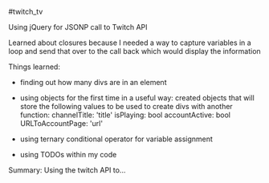 #twitch_tv

Using jQuery for JSONP call to Twitch API

Learned about closures because I needed a way to capture variables in a loop
and send that over to the call back which would display the information

Things learned:
  - finding out how many divs are in an element
  - using objects for the first time in a useful way:
      created objects that will store the following values to be used
      to create divs with another function:
        channelTitle: 'title'
        isPlaying: bool
        accountActive: bool
        URLToAccountPage: 'url'

  - using ternary conditional operator for variable assignment
  - using TODOs within my code

  Summary: Using the twitch API to...
